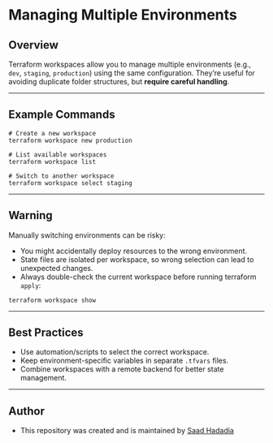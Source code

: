 # Managing Multiple Environments

## Overview

Terraform workspaces allow you to manage multiple environments (e.g., `dev`, `staging`, `production`) using the same configuration.
They’re useful for avoiding duplicate folder structures, but **require careful handling**.

---

## Example Commands

```
# Create a new workspace
terraform workspace new production

# List available workspaces
terraform workspace list

# Switch to another workspace
terraform workspace select staging
```

---

## Warning

Manually switching environments can be risky:

- You might accidentally deploy resources to the wrong environment.
- State files are isolated per workspace, so wrong selection can lead to unexpected changes.
- Always double-check the current workspace before running terraform `apply`:

```
terraform workspace show
```

---

## Best Practices

- Use automation/scripts to select the correct workspace.
- Keep environment-specific variables in separate `.tfvars` files.
- Combine workspaces with a remote backend for better state management.

---

## Author
* This repository was created and is maintained by [Saad Hadadia](https://github.com/SaadHadadia/)